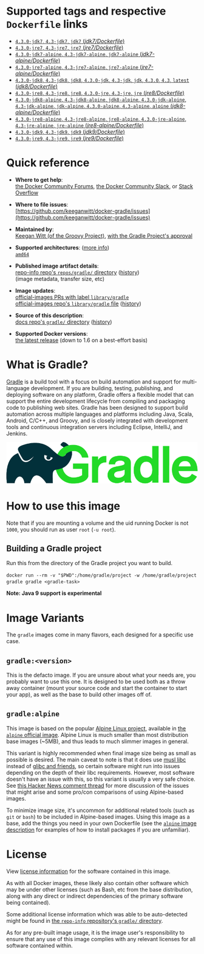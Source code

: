 <!--

********************************************************************************

WARNING:

    DO NOT EDIT "gradle/README.md"

    IT IS AUTO-GENERATED

    (from the other files in "gradle/" combined with a set of templates)

********************************************************************************

-->

# Supported tags and respective `Dockerfile` links

-	[`4.3.0-jdk7`, `4.3-jdk7`, `jdk7` (*jdk7/Dockerfile*)](https://github.com/keeganwitt/docker-gradle/blob/bb744a56314f1621f3f4bd596d058f93fd3c1a9b/jdk7/Dockerfile)
-	[`4.3.0-jre7`, `4.3-jre7`, `jre7` (*jre7/Dockerfile*)](https://github.com/keeganwitt/docker-gradle/blob/bb744a56314f1621f3f4bd596d058f93fd3c1a9b/jre7/Dockerfile)
-	[`4.3.0-jdk7-alpine`, `4.3-jdk7-alpine`, `jdk7-alpine` (*jdk7-alpine/Dockerfile*)](https://github.com/keeganwitt/docker-gradle/blob/bb744a56314f1621f3f4bd596d058f93fd3c1a9b/jdk7-alpine/Dockerfile)
-	[`4.3.0-jre7-alpine`, `4.3-jre7-alpine`, `jre7-alpine` (*jre7-alpine/Dockerfile*)](https://github.com/keeganwitt/docker-gradle/blob/bb744a56314f1621f3f4bd596d058f93fd3c1a9b/jre7-alpine/Dockerfile)
-	[`4.3.0-jdk8`, `4.3-jdk8`, `jdk8`, `4.3.0-jdk`, `4.3-jdk`, `jdk`, `4.3.0`, `4.3`, `latest` (*jdk8/Dockerfile*)](https://github.com/keeganwitt/docker-gradle/blob/bb744a56314f1621f3f4bd596d058f93fd3c1a9b/jdk8/Dockerfile)
-	[`4.3.0-jre8`, `4.3-jre8`, `jre8`, `4.3.0-jre`, `4.3-jre`, `jre` (*jre8/Dockerfile*)](https://github.com/keeganwitt/docker-gradle/blob/bb744a56314f1621f3f4bd596d058f93fd3c1a9b/jre8/Dockerfile)
-	[`4.3.0-jdk8-alpine`, `4.3-jdk8-alpine`, `jdk8-alpine`, `4.3.0-jdk-alpine`, `4.3-jdk-alpine`, `jdk-alpine`, `4.3.0-alpine`, `4.3-alpine`, `alpine` (*jdk8-alpine/Dockerfile*)](https://github.com/keeganwitt/docker-gradle/blob/bb744a56314f1621f3f4bd596d058f93fd3c1a9b/jdk8-alpine/Dockerfile)
-	[`4.3.0-jre8-alpine`, `4.3-jre8-alpine`, `jre8-alpine`, `4.3.0-jre-alpine`, `4.3-jre-alpine`, `jre-alpine` (*jre8-alpine/Dockerfile*)](https://github.com/keeganwitt/docker-gradle/blob/bb744a56314f1621f3f4bd596d058f93fd3c1a9b/jre8-alpine/Dockerfile)
-	[`4.3.0-jdk9`, `4.3-jdk9`, `jdk9` (*jdk9/Dockerfile*)](https://github.com/keeganwitt/docker-gradle/blob/bb744a56314f1621f3f4bd596d058f93fd3c1a9b/jdk9/Dockerfile)
-	[`4.3.0-jre9`, `4.3-jre9`, `jre9` (*jre9/Dockerfile*)](https://github.com/keeganwitt/docker-gradle/blob/bb744a56314f1621f3f4bd596d058f93fd3c1a9b/jre9/Dockerfile)

# Quick reference

-	**Where to get help**:  
	[the Docker Community Forums](https://forums.docker.com/), [the Docker Community Slack](https://blog.docker.com/2016/11/introducing-docker-community-directory-docker-community-slack/), or [Stack Overflow](https://stackoverflow.com/search?tab=newest&q=docker)

-	**Where to file issues**:  
	[https://github.com/keeganwitt/docker-gradle/issues](https://github.com/keeganwitt/docker-gradle/issues)

-	**Maintained by**:  
	[Keegan Witt (of the Groovy Project)](https://github.com/keeganwitt/docker-gradle), [with the Gradle Project's approval](https://discuss.gradle.org/t/official-docker-images/21159/8)

-	**Supported architectures**: ([more info](https://github.com/docker-library/official-images#architectures-other-than-amd64))  
	[`amd64`](https://hub.docker.com/r/amd64/gradle/)

-	**Published image artifact details**:  
	[repo-info repo's `repos/gradle/` directory](https://github.com/docker-library/repo-info/blob/master/repos/gradle) ([history](https://github.com/docker-library/repo-info/commits/master/repos/gradle))  
	(image metadata, transfer size, etc)

-	**Image updates**:  
	[official-images PRs with label `library/gradle`](https://github.com/docker-library/official-images/pulls?q=label%3Alibrary%2Fgradle)  
	[official-images repo's `library/gradle` file](https://github.com/docker-library/official-images/blob/master/library/gradle) ([history](https://github.com/docker-library/official-images/commits/master/library/gradle))

-	**Source of this description**:  
	[docs repo's `gradle/` directory](https://github.com/docker-library/docs/tree/master/gradle) ([history](https://github.com/docker-library/docs/commits/master/gradle))

-	**Supported Docker versions**:  
	[the latest release](https://github.com/docker/docker-ce/releases/latest) (down to 1.6 on a best-effort basis)

# What is Gradle?

[Gradle](https://gradle.org/) is a build tool with a focus on build automation and support for multi-language development. If you are building, testing, publishing, and deploying software on any platform, Gradle offers a flexible model that can support the entire development lifecycle from compiling and packaging code to publishing web sites. Gradle has been designed to support build automation across multiple languages and platforms including Java, Scala, Android, C/C++, and Groovy, and is closely integrated with development tools and continuous integration servers including Eclipse, IntelliJ, and Jenkins.

![logo](https://raw.githubusercontent.com/docker-library/docs/c3d3ca6beed000f9ba6eabc98f3399158f520256/gradle/logo.png)

# How to use this image

Note that if you are mounting a volume and the uid running Docker is not `1000`, you should run as user `root` (`-u root`).

## Building a Gradle project

Run this from the directory of the Gradle project you want to build.

`docker run --rm -v "$PWD":/home/gradle/project -w /home/gradle/project gradle gradle <gradle-task>`

**Note: Java 9 support is experimental**

# Image Variants

The `gradle` images come in many flavors, each designed for a specific use case.

## `gradle:<version>`

This is the defacto image. If you are unsure about what your needs are, you probably want to use this one. It is designed to be used both as a throw away container (mount your source code and start the container to start your app), as well as the base to build other images off of.

## `gradle:alpine`

This image is based on the popular [Alpine Linux project](http://alpinelinux.org), available in [the `alpine` official image](https://hub.docker.com/_/alpine). Alpine Linux is much smaller than most distribution base images (~5MB), and thus leads to much slimmer images in general.

This variant is highly recommended when final image size being as small as possible is desired. The main caveat to note is that it does use [musl libc](http://www.musl-libc.org) instead of [glibc and friends](http://www.etalabs.net/compare_libcs.html), so certain software might run into issues depending on the depth of their libc requirements. However, most software doesn't have an issue with this, so this variant is usually a very safe choice. See [this Hacker News comment thread](https://news.ycombinator.com/item?id=10782897) for more discussion of the issues that might arise and some pro/con comparisons of using Alpine-based images.

To minimize image size, it's uncommon for additional related tools (such as `git` or `bash`) to be included in Alpine-based images. Using this image as a base, add the things you need in your own Dockerfile (see the [`alpine` image description](https://hub.docker.com/_/alpine/) for examples of how to install packages if you are unfamiliar).

# License

View [license information](https://gradle.org/license/) for the software contained in this image.

As with all Docker images, these likely also contain other software which may be under other licenses (such as Bash, etc from the base distribution, along with any direct or indirect dependencies of the primary software being contained).

Some additional license information which was able to be auto-detected might be found in [the `repo-info` repository's `gradle/` directory](https://github.com/docker-library/repo-info/tree/master/repos/gradle).

As for any pre-built image usage, it is the image user's responsibility to ensure that any use of this image complies with any relevant licenses for all software contained within.
